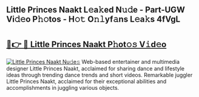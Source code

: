## Little Princes Naakt L𝚎a𝚔ed N𝚞𝚍e - Part-UGW Vi𝚍𝚎o P𝚑𝚘tos - H𝚘𝚝 O𝚗𝚕yf𝚊ns L𝚎a𝚔s 4fVgL

# <h2><a href="http://kfa04ge.oniu.top/?m=Little+Princes+Naakt">🔗👉 🔴 Little Princes Naakt P𝚑ot𝚘𝚜 V𝚒d𝚎o</a></h2>

[![Little Princes Naakt Nu𝚍e𝚜](https://i.imgur.com/0qMVB7G.gif)](http://kfa04ge.oniu.top/?m=Little+Princes+Naakt)
Web-based entertainer and multimedia designer Little Princes Naakt, acclaimed for sharing dance and lifestyle ideas through trending dance trends and short videos. Remarkable juggler Little Princes Naakt, acclaimed for their exceptional abilities and accomplishments in juggling various objects.  
